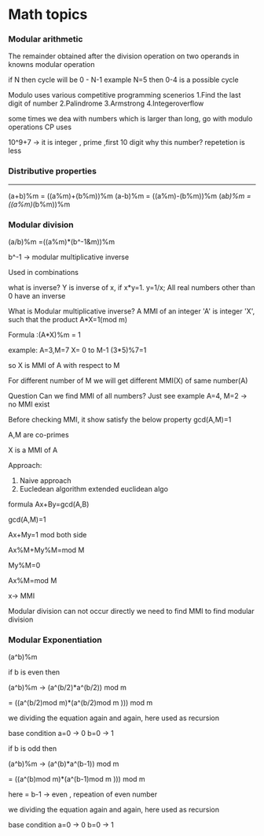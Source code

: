 # Math topics

### Modular arithmetic

The remainder obtained after the division operation on two operands in knowns modular operation

if N then cycle will be 0 - N-1
example N=5 then 0-4 is a possible cycle


Modulo uses various competitive programming scenerios
1.Find the last digit of number
2.Palindrome
3.Armstrong
4.Integeroverflow


some times we dea with numbers which is larger than long, go with modulo operations
CP uses 

10^9+7 -> it is integer , prime ,first 10 digit
why this number?
repetetion is less 


### Distributive properties
-----------------------
(a+b)%m = ((a%m)+(b%m))%m
(a-b)%m = ((a%m)-(b%m))%m
(a*b)%m = ((a%m)*(b%m))%m



### Modular division
(a/b)%m =((a%m)*(b^-1&m))%m

b^-1 -> modular multiplicative inverse

Used in combinations


what is inverse?
Y is inverse of x, if x*y=1. y=1/x;
All real numbers other than 0 have an inverse

What is Modular multiplicative inverse?
A MMI of an integer 'A' is integer 'X', such that the product A*X=1(mod m)

Formula :(A*X)%m = 1

example:
A=3,M=7
X= 0 to M-1
(3*5)%7=1

so X is MMI of A with respect to M


For different number of M we will get different MMI(X) of same number(A)

Question
Can we find MMI of all numbers?
Just see example 
A=4, M=2 -> no MMI exist

Before checking MMI, it show satisfy the below property
gcd(A,M)=1

A,M are co-primes


X is a MMI of A



Approach:
1. Naive approach
2. Eucledean algorithm
extended euclidean algo

formula
Ax+By=gcd(A,B)

gcd(A,M)=1

Ax+My=1
mod both side

Ax%M+My%M=mod M

My%M=0

Ax%M=mod M


x-> MMI

Modular division can not occur directly we need to find MMI to find modular division


### Modular Exponentiation

(a^b)%m

if b is even then 

(a^b)%m -> (a^(b/2)*a^(b/2)) mod m
       
 = ((a^(b/2)mod m)*(a^(b/2)mod m ))) mod m
  
  we dividing the equation again and again, here used as recursion
  
  base condition a=0  -> 0
       			 b=0  -> 1
   
if b is odd then 

(a^b)%m -> (a^(b)*a^(b-1)) mod m
       
 = ((a^(b)mod m)*(a^(b-1)mod m ))) mod m
  
  here = b-1 -> even , repeation of even number
  
  we dividing the equation again and again, here used as recursion
  
  base condition a=0  -> 0
       			 b=0  -> 1 